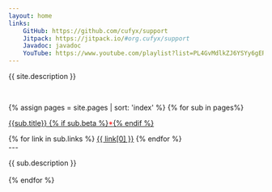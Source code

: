 ```yaml
---
layout: home
links:
    GitHub: https://github.com/cufyx/support
    Jitpack: https://jitpack.io/#org.cufyx/support
    Javadoc: javadoc
    YouTube: https://www.youtube.com/playlist?list=PL4GvMdlkZJ6YSYy6gERWHuqmK71LtevTd
---
```


{{ site.description }}

<br>

{% assign pages = site.pages | sort: 'index' %}
{% for sub in pages%}

<a class="big_candy" href="{{sub.url}}">{{sub.title}} {% if sub.beta %}<font color="red">*</font>{% endif %}</a>

<div>
{% for link in sub.links %}
<a class="small_candy" href="{{ link[1] }}">{{ link[0] }}</a>
{% endfor %}
</div>
---

{{ sub.description }}
<br>
<br>
{% endfor %}